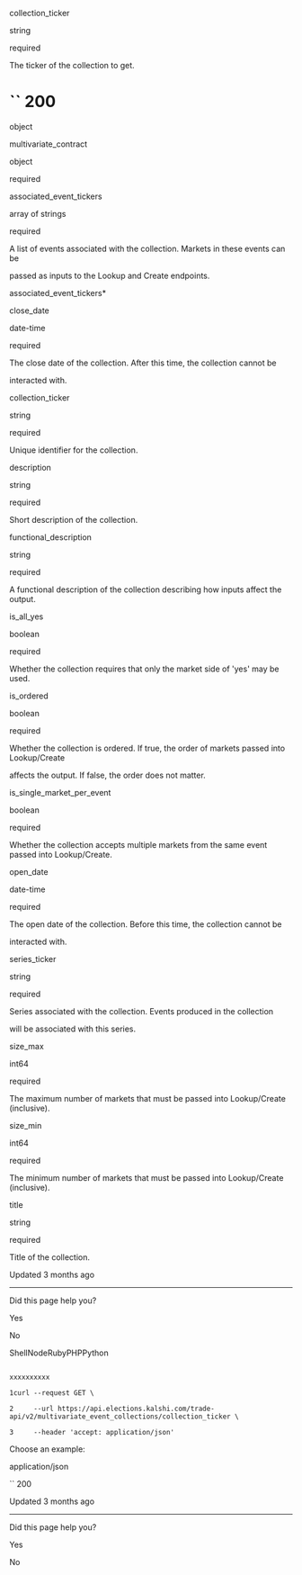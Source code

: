 collection\_ticker

string

required

The ticker of the collection to get.

# `` 200

object

multivariate\_contract

object

required

associated\_event\_tickers

array of strings

required

A list of events associated with the collection. Markets in these events can be

passed as inputs to the Lookup and Create endpoints.

associated\_event\_tickers\*

close\_date

date-time

required

The close date of the collection. After this time, the collection cannot be

interacted with.

collection\_ticker

string

required

Unique identifier for the collection.

description

string

required

Short description of the collection.

functional\_description

string

required

A functional description of the collection describing how inputs affect the output.

is\_all\_yes

boolean

required

Whether the collection requires that only the market side of 'yes' may be used.

is\_ordered

boolean

required

Whether the collection is ordered. If true, the order of markets passed into Lookup/Create

affects the output. If false, the order does not matter.

is\_single\_market\_per\_event

boolean

required

Whether the collection accepts multiple markets from the same event passed into Lookup/Create.

open\_date

date-time

required

The open date of the collection. Before this time, the collection cannot be

interacted with.

series\_ticker

string

required

Series associated with the collection. Events produced in the collection

will be associated with this series.

size\_max

int64

required

The maximum number of markets that must be passed into Lookup/Create (inclusive).

size\_min

int64

required

The minimum number of markets that must be passed into Lookup/Create (inclusive).

title

string

required

Title of the collection.

Updated 3 months ago

* * *

Did this page help you?

Yes

No

ShellNodeRubyPHPPython

```

xxxxxxxxxx

1curl --request GET \

2     --url https://api.elections.kalshi.com/trade-api/v2/multivariate_event_collections/collection_ticker \

3     --header 'accept: application/json'

```

Choose an example:

application/json

`` 200

Updated 3 months ago

* * *

Did this page help you?

Yes

No